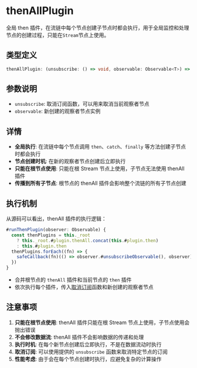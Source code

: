 # thenAllPlugin

全局 then 插件，在流链中每个节点创建子节点时都会执行，用于全局监控和处理节点的创建过程，只能在`Stream`节点上使用。

## 类型定义

```typescript
thenAllPlugin: (unsubscribe: () => void, observable: Observable<T>) => void
```

## 参数说明

- `unsubscribe`: 取消订阅函数，可以用来取消当前观察者节点
- `observable`: 新创建的观察者节点实例

## 详情

- **全局执行**: 在流链中每个节点调用 `then`、`catch`、`finally` 等方法创建子节点时都会执行
- **节点创建时机**: 在新的观察者节点创建后立即执行
- **只能在根节点使用**: 只能在根 Stream 节点上使用，子节点无法使用 thenAll 插件
- **传播到所有子节点**: 根节点的 thenAll 插件会影响整个流链的所有子节点创建

## 执行机制

从源码可以看出，thenAll 插件的执行逻辑：

```typescript
#runThenPlugin(observer: Observable) {
  const thenPlugins = this._root
    ? this._root.#plugin.thenAll.concat(this.#plugin.then)
    : this.#plugin.then
  thenPlugins.forEach((fn) => {
    safeCallback(fn)(() => observer.#unsubscribeObservable(), observer)
  })
}
```

- 合并根节点的 `thenAll` 插件和当前节点的 `then` 插件
- 依次执行每个插件，传入[取消订阅](/cn/guide/base.html#取消订阅)函数和新创建的观察者节点

## 注意事项

1. **只能在根节点使用**: thenAll 插件只能在根 Stream 节点上使用，子节点使用会抛出错误
2. **不会修改数据流**: thenAll 插件不会影响数据的传递和处理
3. **执行时机**: 在每个新节点创建后立即执行，不是在数据流动时执行
4. **取消订阅**: 可以使用提供的 `unsubscribe` 函数来取消特定节点的订阅
5. **性能考虑**: 由于会在每个节点创建时执行，应避免复杂的计算操作
